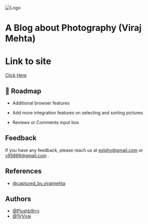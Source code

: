 ![Logo](https://cdn.discordapp.com/attachments/794818958686552145/911862524549423134/poster.jpeg)
# A Blog about Photography (Viraj Mehta)


# Link to site 

[Click Here](https://plushb9rry.github.io/viraj_blog/) 


## 🚀 Roadmap

- Additional browser features

- Add more integration features on selecting and sorting pictures  

- Reviews or Comments input box
 
  
## Feedback

If you have any feedback, please reach us at exlphy@gmail.com or v95866@gmail.com .


## References

- [@captured_by_virajmehta](https://www.instagram.com/captured_by_virajmehta/?hl=en)



## Authors

- [@Plushb9rry](https://github.com/Plushb9rry)
- [@1VViraj](https://github.com/1VViraj)
